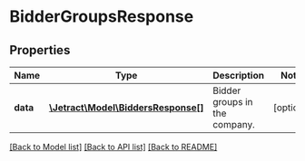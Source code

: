 # BidderGroupsResponse

## Properties
Name | Type | Description | Notes
------------ | ------------- | ------------- | -------------
**data** | [**\Jetract\Model\BiddersResponse[]**](BiddersResponse.md) | Bidder groups in the company. | [optional] 

[[Back to Model list]](../README.md#documentation-for-models) [[Back to API list]](../README.md#documentation-for-api-endpoints) [[Back to README]](../README.md)


